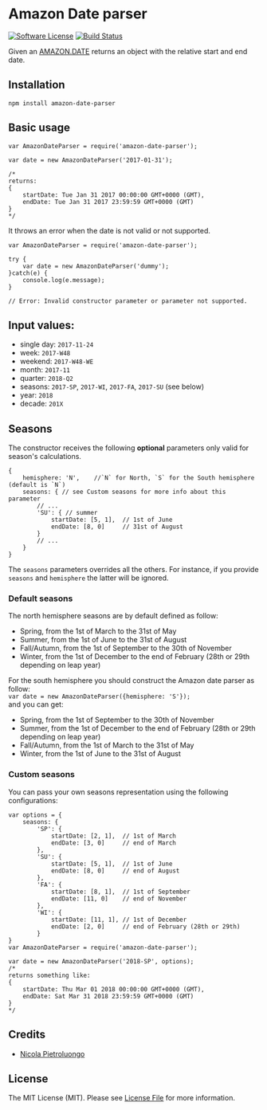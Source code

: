 # Amazon Date parser
[![Software License](https://img.shields.io/badge/license-MIT-brightgreen.svg?style=flat-square)](LICENSE.md)
[![Build Status](https://img.shields.io/travis/niklongstone/amazon-date-parser/master.svg?style=flat-square)](https://travis-ci.org/niklongstone/amazon-date-parser)

Given an [AMAZON.DATE](https://developer.amazon.com/public/solutions/alexa/alexa-skills-kit/docs/built-in-intent-ref/slot-type-reference#date) returns an object with the relative start and end date.

## Installation
`npm install amazon-date-parser`

## Basic usage
```
var AmazonDateParser = require('amazon-date-parser');

var date = new AmazonDateParser('2017-01-31');

/*
returns:
{
    startDate: Tue Jan 31 2017 00:00:00 GMT+0000 (GMT),
    endDate: Tue Jan 31 2017 23:59:59 GMT+0000 (GMT)
}
*/

```
It throws an error when the date is not valid or not supported.
```
var AmazonDateParser = require('amazon-date-parser');

try {
    var date = new AmazonDateParser('dummy');    
}catch(e) {
    console.log(e.message);
}

// Error: Invalid constructor parameter or parameter not supported.
```

## Input values:
* single day: `2017-11-24`
* week: `2017-W48`
* weekend: `2017-W48-WE`
* month: `2017-11`
* quarter: `2018-Q2`
* seasons: `2017-SP`, `2017-WI`, `2017-FA`, `2017-SU` (see below)
* year: `2018`
* decade: `201X`

## Seasons
The constructor receives the following __optional__ parameters only valid for season's calculations.
```
{
    hemisphere: 'N',    //`N` for North, `S` for the South hemisphere (default is `N`)
    seasons: { // see Custom seasons for more info about this parameter
        // ...
        'SU': { // summer
            startDate: [5, 1],  // 1st of June
            endDate: [8, 0]     // 31st of August
        }
        // ...
    }
}
```
The `seasons` parameters overrides all the others. For instance, if you provide `seasons` and `hemisphere` the latter will be ignored.

### Default seasons
The north hemisphere seasons are by default defined as follow:
 * Spring, from the 1st of March to the 31st of May
 * Summer, from the 1st of June to the 31st of August
 * Fall/Autumn, from the 1st of September to the 30th of November
 * Winter, from the 1st of December to the end of February (28th or 29th depending on leap year)

For the south hemisphere you should construct the Amazon date parser as follow:  
`var date = new AmazonDateParser({hemisphere: 'S'});`  
and you can get:  
* Spring, from the 1st of September to the 30th of November
* Summer, from the 1st of December to the end of February (28th or 29th depending on leap year)
* Fall/Autumn, from the 1st of March to the 31st of May
* Winter, from the 1st of June to the 31st of August

### Custom seasons
You can pass your own seasons representation using the following configurations:
```
var options = {
    seasons: {
        'SP': {
            startDate: [2, 1],  // 1st of March
            endDate: [3, 0]     // end of March
        },
        'SU': {
            startDate: [5, 1],  // 1st of June
            endDate: [8, 0]     // end of August
        },
        'FA': {
            startDate: [8, 1],  // 1st of September
            endDate: [11, 0]    // end of November
        },
        'WI': {
            startDate: [11, 1], // 1st of December
            endDate: [2, 0]     // end of February (28th or 29th)
        }
}
var AmazonDateParser = require('amazon-date-parser');

var date = new AmazonDateParser('2018-SP', options);
/*
returns something like:
{
    startDate: Thu Mar 01 2018 00:00:00 GMT+0000 (GMT),
    endDate: Sat Mar 31 2018 23:59:59 GMT+0000 (GMT)
}
*/
```

## Credits

- [Nicola Pietroluongo](https://github.com/niklongstone)

## License

The MIT License (MIT). Please see [License File](LICENSE.md) for more information.
